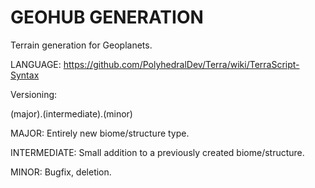 # GEOHUB GENERATION


Terrain generation for Geoplanets.

LANGUAGE: https://github.com/PolyhedralDev/Terra/wiki/TerraScript-Syntax

Versioning:

(major).(intermediate).(minor)

MAJOR: Entirely new biome/structure type.

INTERMEDIATE: Small addition to a previously created biome/structure.

MINOR: Bugfix, deletion.
